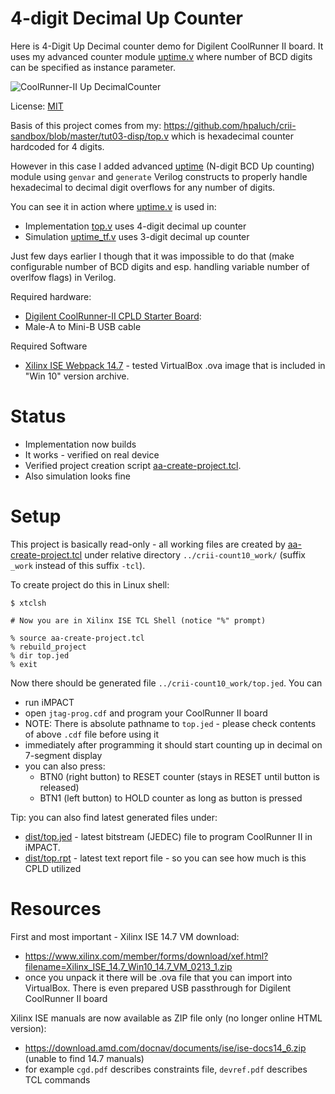 # 4-digit Decimal Up Counter

Here is 4-Digit Up Decimal counter demo for Digilent CoolRunner II board. It
uses my advanced counter module [uptime.v](uptime.v) where number of BCD digits
can be specified as instance parameter.

![CoolRunner-II Up DecimalCounter](https://raw.githubusercontent.com/hpaluch/crii-count10-tcl/master/assets/crii-count10.jpg)

License: [MIT](LICENSE)

Basis of this project comes from my:
https://github.com/hpaluch/crii-sandbox/blob/master/tut03-disp/top.v which is
hexadecimal counter hardcoded for 4 digits.

However in this case I added advanced [uptime](uptime.v) (N-digit BCD Up counting)
module using `genvar` and `generate` Verilog constructs to properly handle
hexadecimal to decimal digit overflows for any number of digits.

You can see it in action where [uptime.v](uptime.v) is used in:
- Implementation [top.v](top.v) uses 4-digit decimal up counter
- Simulation [uptime_tf.v](uptime_tf.v) uses 3-digit decimal up counter

Just few days earlier I though that it was impossible to do that (make
configurable number of BCD digits and esp. handling variable number of overlfow
flags) in Verilog.

Required hardware:
* [Digilent CoolRunner-II CPLD Starter Board][Digilent CoolRunner-II CPLD Starter Board]:
* Male-A to Mini-B USB cable

Required Software
* [Xilinx ISE Webpack 14.7][Xilinx ISE Webpack 14.7] - tested VirtualBox .ova image that
  is included in "Win 10" version archive.

# Status

* Implementation now builds
* It works - verified on real device
* Verified project creation script [aa-create-project.tcl](aa-create-project.tcl).
* Also simulation looks fine

# Setup

This project is basically read-only - all working files are created
by [aa-create-project.tcl](aa-create-project.tcl) under relative
directory `../crii-count10_work/` (suffix `_work` instead of this suffix `-tcl`).

To create project do this in Linux shell:
```shell
$ xtclsh

# Now you are in Xilinx ISE TCL Shell (notice "%" prompt)

% source aa-create-project.tcl
% rebuild_project
% dir top.jed
% exit
```

Now there should be generated file `../crii-count10_work/top.jed`. You can 
- run iMPACT
- open `jtag-prog.cdf` and program your CoolRunner II board
- NOTE: There is absolute pathname to `top.jed` - please check contents of above `.cdf` file
  before using it
- immediately after programming it should start counting up in decimal on 7-segment display
- you can also press:
  - BTN0 (right button) to RESET counter (stays in RESET until button is released)
  - BTN1 (left button) to HOLD counter as long as button is pressed

Tip: you can also find latest generated files under:
- [dist/top.jed](dist/top.jed) - latest bitstream (JEDEC) file to program CoolRunner II in iMPACT.
- [dist/top.rpt](dist/top.rpt) - latest text report file - so you can see how much
  is this CPLD utilized

# Resources

First and most important - Xilinx ISE 14.7 VM download:
- https://www.xilinx.com/member/forms/download/xef.html?filename=Xilinx_ISE_14.7_Win10_14.7_VM_0213_1.zip
- once you unpack it there will be .ova file that you can import into VirtualBox.
  There is even prepared USB passthrough for Digilent CoolRunner II board

Xilinx ISE manuals are now available as ZIP file only (no longer online HTML
version):
- https://download.amd.com/docnav/documents/ise/ise-docs14_6.zip (unable to
  find 14.7 manuals)
- for example `cgd.pdf` describes constraints file, `devref.pdf` describes TCL
  commands


[Digilent CoolRunner-II CPLD Starter Board]: https://store.digilentinc.com/coolrunner-ii-cpld-starter-board-limited-time/
[Xilinx ISE Webpack 14.7]: https://www.xilinx.com/support/download/index.html/content/xilinx/en/downloadNav/vivado-design-tools/archive-ise.html
